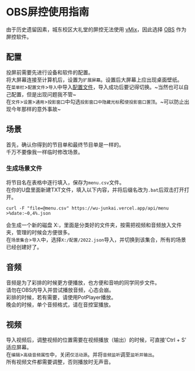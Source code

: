 # OBS屏控使用指南
由于历史遗留因素，城东校区大礼堂的屏控无法使用 [vMix](https://www.vmix.com/)，因此选择 [OBS](https://obsproject.com/) 作为屏控软件。  
## 配置
投屏前需要先进行设备和软件的配置。  
将大屏幕连接至计算机后，设置为`扩展屏幕`。设置后大屏幕上应出现桌面壁纸。  
在`菜单栏`>`配置文件`>`导入`中导入[配置文件](http://www.baidu.com)，导入成功后要记得切换。~当然也可以自己配置，但是出现问题我不管~  
在`文件`>`设置`>`通用`>`投影窗口`中勾选`投影窗口中隐藏光标`和`使投影窗口置顶`。~可以防止出现今年那样的意外事故~
## 场景
首先，确认你得到的节目单和最终节目单是一样的。  
千万不要像我一样临时修改场景。  
### 生成场景文件
将节目名在表格中逐行填入，保存为`menu.csv`文件。  
在你的U盘里面新建TXT文件，填入以下内容，并将后缀名改为`.bat`后双击打开打开。  
```
curl -F "file=@menu.csv" https://wu-junkai.vercel.app/api/menu >%date:~0,4%.json   
```

会生成一个新的磁盘 X:，里面是分类好的文件夹，按需把视频和音频放入文件夹，管理的时候会方便很多。  
在`场景集合`>`导入`中，选择`X:/配置/2022.json`导入，并切换到该集合，所有的场景已经创建好了。  

## 音频
音频是为了彩排的时候更方便播放，也方便和音响的同学同步文件。  
请勿在OBS内导入并尝试播放音频，心态会崩。  
彩排的时候，若有需要，请使用PotPlayer播放。  
晚会的时候，单个音频格式，请在音控室播放。

## 视频
导入视频后，调整视频的位置需要在视频播放（输出）的时候，可直接'Ctrl + S' 适应屏幕。  
在`编辑`>`高级音频属性`中，关闭`仅活动源`。并将`音频监听`调至`监听并输出`。  
所有视频文件都需要调整，否则播放时无声音。


